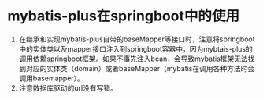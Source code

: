 # mybatis-plus在springboot中的使用

1. 在继承和实现mybatis-plus自带的baseMapper等接口时，注意将springboot中的实体类以及mapper接口注入到springboot容器中，因为mybtais-plus的调用依赖springboot框架。如果不事先注入bean，会导致mybatis框架无法找到对应的实体类（domain）或者baseMapper（mybatis在调用各种方法时会调用basemapper）。
2. 注意数据库驱动的url没有写错。